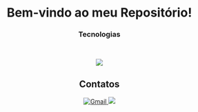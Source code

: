 <div>
  <h1 align="center">Bem-vindo ao meu Repositório!</h1>
</div>

<h3 align="center">Tecnologias</h3><br/>

<p align="center">
    <img src="https://skillicons.dev/icons?i=js,ts,python,nodejs,django,express,react,angular,mysql" />
</p>

<h2 align="center">Contatos</h2>
<div align="center">
    <a href="mailto:santoss.coding@gmail.com">
        <img src="https://img.shields.io/badge/Gmail-D14836?style=for-the-badge&logo=gmail&logoColor=white" target="_blank" alt="Gmail">
    </a>
    <a href="https://www.linkedin.com/in/vitorsantss" target="_blank">
        <img src="https://img.shields.io/badge/-LinkedIn-%230077B5?style=for-the-badge&logo=linkedin&logoColor=white" target="_blank">
    </a>
</div>
